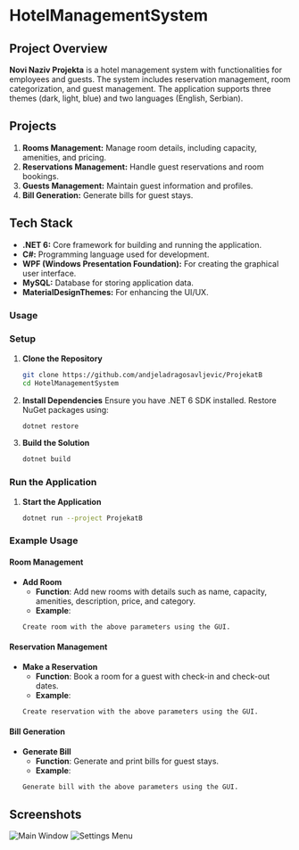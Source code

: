 # HotelManagementSystem 

## **Project Overview**

**Novi Naziv Projekta** is a hotel management system with functionalities for employees and guests. The system includes reservation management, room categorization, and guest management. The application supports three themes (dark, light, blue) and two languages (English, Serbian).

## **Projects**

1. **Rooms Management:** Manage room details, including capacity, amenities, and pricing.
2. **Reservations Management:** Handle guest reservations and room bookings.
3. **Guests Management:** Maintain guest information and profiles.
4. **Bill Generation:** Generate bills for guest stays.

## **Tech Stack**

- **.NET 6:** Core framework for building and running the application.
- **C#:** Programming language used for development.
- **WPF (Windows Presentation Foundation):** For creating the graphical user interface.
- **MySQL:** Database for storing application data.
- **MaterialDesignThemes:** For enhancing the UI/UX.

### Usage

### Setup

1. **Clone the Repository**
    ```sh
    git clone https://github.com/andjeladragosavljevic/ProjekatB
    cd HotelManagementSystem
    ```

2. **Install Dependencies**
    Ensure you have .NET 6 SDK installed. Restore NuGet packages using:
    ```sh
    dotnet restore
    ```

3. **Build the Solution**
    ```sh
    dotnet build
    ```

### Run the Application

1. **Start the Application**
    ```sh
    dotnet run --project ProjekatB
    ```

### Example Usage

#### Room Management

- **Add Room**
    - **Function**: Add new rooms with details such as name, capacity, amenities, description, price, and category.
    - **Example**: 
    ```sh
    Create room with the above parameters using the GUI.
    ```

#### Reservation Management

- **Make a Reservation**
    - **Function**: Book a room for a guest with check-in and check-out dates.
    - **Example**: 
    ```sh
    Create reservation with the above parameters using the GUI.
    ```

#### Bill Generation

- **Generate Bill**
    - **Function**: Generate and print bills for guest stays.
    - **Example**: 
    ```sh
    Generate bill with the above parameters using the GUI.
    ```

## **Screenshots**

![Main Window](path/to/screenshot.png)
![Settings Menu](path/to/another_screenshot.png)

